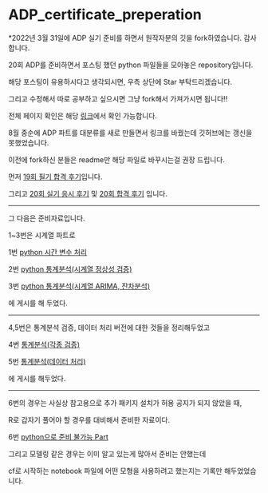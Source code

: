 # ADP_certificate_preperation

*2022년 3월 31일에 ADP 실기 준비를 하면서 원작자분의 깃을 fork하였습니다. 감사합니다.

20회 ADP를 준비하면서 포스팅 했던 python 파일들을 모아놓은 repository입니다.

해당 포스팅이 유용하시다고 생각되시면, 우측 상단에 Star 부탁드리겠습니다.

그리고 수정해서 따로 공부하고 싶으시면 그냥 fork해서 가져가시면 됩니다!!

전체 페이지 확인은 해당 [링크](https://bluemumin.github.io/category/adp/)에서 확인 가능합니다.

8월 중순에 ADP 파트를 대분류를 새로 만들면서 링크를 바꿨는데 깃허브에는 갱신을 못했었습니다.

이전에 fork하신 분들은 readme만 해당 파일로 바꾸시는걸 권장 드립니다.

먼저 [19회 필기 합격 후기](https://bluemumin.github.io/adp/2021/01/04/ADP-19%ED%9A%8C-ADP-%ED%95%84%EA%B8%B0-%ED%95%A9%EA%B2%A9-%ED%9B%84%EA%B8%B0/)입니다.

그리고 [20회 실기 응시 후기](https://bluemumin.github.io/adp/2021/03/27/ADP-20adp/) 및 [20회 합격 후기](https://bluemumin.github.io/adp/2021/05/03/ADP-20adp%ED%95%A9%EA%B2%A9/) 입니다.

------------------------------------------------------------------------

그 다음은 준비자료입니다.

1~3번은 시계열 파트로

1번 [python 시간 변수 처리](https://bluemumin.github.io/adp/2021/03/08/ADP-20%ED%9A%8C-ADP-%EC%8B%A4%EA%B8%B0-python-%EC%8B%9C%EA%B0%84-%EB%B3%80%EC%88%98-%EC%B2%98%EB%A6%AC/)

2번 [python 통계분석(시계열 정상성 검증) ](https://bluemumin.github.io/adp/2021/03/09/ADP-20%ED%9A%8C-ADP-%EC%8B%A4%EA%B8%B0-python-%ED%86%B5%EA%B3%84%EB%B6%84%EC%84%9D(%EC%8B%9C%EA%B3%84%EC%97%B4-%EC%A0%95%EC%83%81%EC%84%B1-%EA%B2%80%EC%A6%9D)/)

3번 [python 통계분석(시계열 ARIMA, 잔차분석)](https://bluemumin.github.io/adp/2021/03/10/ADP-20%ED%9A%8C-ADP-%EC%8B%A4%EA%B8%B0-python-%ED%86%B5%EA%B3%84%EB%B6%84%EC%84%9D(Arima,-%EC%9E%94%EC%B0%A8%EB%B6%84%EC%84%9D)/)

에 게시를 해 두었다.

------------------------------------------------------------------------

4,5번은 통계분석 검증, 데이터 처리 버전에 대한 것들을 정리해두었고

4번 [통계분석(각종 검증)](https://bluemumin.github.io/adp/2021/03/14/ADP-20%ED%9A%8C-ADP-%EC%8B%A4%EA%B8%B0-python-%ED%86%B5%EA%B3%84%EB%B6%84%EC%84%9D(%EA%B0%81%EC%A2%85-%ED%86%B5%EA%B3%84-%EB%B6%84%EC%84%9D)/)

5번 [통계분석(데이터 처리)](https://bluemumin.github.io/adp/2021/03/16/ADP-20%ED%9A%8C-ADP-%EC%8B%A4%EA%B8%B0-python-%ED%86%B5%EA%B3%84%EB%B6%84%EC%84%9D(%EB%8D%B0%EC%9D%B4%ED%84%B0-%EC%B2%98%EB%A6%AC)/)

에 게시를 해두었다.

------------------------------------------------------------------------

6번의 경우는 사실상 참고용으로 추가 패키지 설치가 허용 공지가 되지 않았을 때,

R로 갑자기 풀어야 할 경우를 대비해서 준비한 자료이다.

6번 [python으로 준비 불가능 Part](https://bluemumin.github.io/adp/2021/03/17/ADP-20%ED%9A%8C-ADP-%EC%8B%A4%EA%B8%B0-R-%ED%9A%8C%EA%B7%80%EB%B6%84%EC%84%9D-SOM/)

그리고 모델링 같은 경우는 이미 알고 있는게 많아서 준비는 안했는데

cf로 시작하는 notebook 파일에 어떤 모형을 사용하려고 했는지는 기록만 해두었었습니다.
